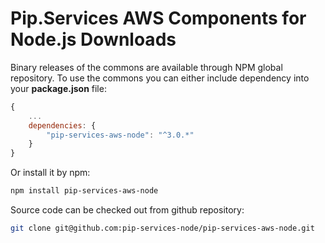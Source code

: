 # Pip.Services AWS Components for Node.js Downloads

Binary releases of the commons are available through NPM global repository. 
To use the commons you can either include dependency into your **package.json** file:

```js
{
    ...
    dependencies: {
        "pip-services-aws-node": "^3.0.*"
    }
}
``` 

Or install it by npm:

```bash
npm install pip-services-aws-node
```

Source code can be checked out from github repository:

```bash
git clone git@github.com:pip-services-node/pip-services-aws-node.git
```
